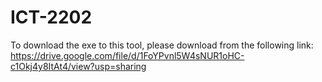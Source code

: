 # ICT-2202


To download the exe to this tool, please download from the following link: https://drive.google.com/file/d/1FoYPvnl5W4sNUR1oHC-c1Okj4y8ItAt4/view?usp=sharing




